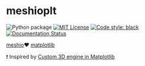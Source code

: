 # meshioplt
![Python package](https://github.com/tkoyama010/meshioplt/workflows/Python%20package/badge.svg)
[![MIT License](http://img.shields.io/badge/license-MIT-blue.svg?style=flat)](LICENSE)
[![Code style: black](https://img.shields.io/badge/code%20style-black-000000.svg?style=flat-square)](https://github.com/psf/black)
[![Documentation Status](https://readthedocs.org/projects/meshioplt/badge/?version=latest)](https://meshioplt.readthedocs.io/en/latest/?badge=latest)

[meshio](https://github.com/nschloe/meshio):heart: [matplotlib](https://github.com/matplotlib/matplotlib)

:exclamation: Inspired by [Custom 3D engine in Matplotlib](https://matplotlib.org/matplotblog/posts/custom-3d-engine/)
